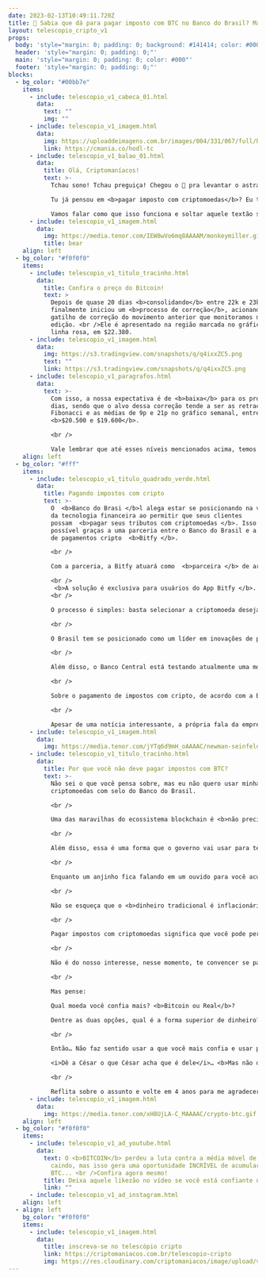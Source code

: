 ```yaml
---
date: 2023-02-13T10:49:11.720Z
title: 🏦 Sabia que dá para pagar imposto com BTC no Banco do Brasil? Mas rola?🤔
layout: telescopio_cripto_v1
props:
  body: 'style="margin: 0; padding: 0; background: #141414; color: #000"'
  header: 'style="margin: 0; padding: 0;"'
  main: 'style="margin: 0; padding: 0; color: #000"'
  footer: 'style="margin: 0; padding: 0;"'
blocks:
  - bg_color: "#00bb7e"
    items:
      - include: telescopio_v1_cabeca_01.html
        data:
          text: ""
          img: ""
      - include: telescopio_v1_imagem.html
        data:
          img: https://uploaddeimagens.com.br/images/004/331/067/full/hodl_newsletter_botao_ultimasemana_%281%29.png?1675685068
          link: https://cmania.co/hodl-tc
      - include: telescopio_v1_balao_01.html
        data:
          title: Olá, Criptomaníacos!
          text: >-
            Tchau sono! Tchau preguiça! Chegou o 🔭 pra levantar o astral<br />

            Tu já pensou em <b>pagar imposto com criptomoedas</b>? Eu também não!<br />

            Vamos falar como que isso funciona e soltar aquele textão sincerão sobre o tema.
      - include: telescopio_v1_imagem.html
        data:
          img: https://media.tenor.com/IEW8wVo6mq8AAAAM/monkeymiller.gif
          title: bear
    align: left
  - bg_color: "#f0f0f0"
    items:
      - include: telescopio_v1_titulo_tracinho.html
        data:
          title: Confira o preço do Bitcoin!
          text: >
            Depois de quase 20 dias <b>consolidando</b> entre 22k e 23k, Bitcoin
            finalmente iniciou um <b>processo de correção</b>, acionando o
            gatilho de correção do movimento anterior que monitoramos na última
            edição. <br />Ele é apresentado na região marcada no gráfico com a
            linha rosa, em $22.380.
      - include: telescopio_v1_imagem.html
        data:
          img: https://s3.tradingview.com/snapshots/q/q4ixxZC5.png
          text: ""
          link: https://s3.tradingview.com/snapshots/q/q4ixxZC5.png
      - include: telescopio_v1_paragrafos.html
        data:
          text: >-
            Com isso, a nossa expectativa é de <b>baixa</b> para os próximos
            dias, sendo que o alvo dessa correção tende a ser as retrações de
            Fibonacci e as médias de 9p e 21p no gráfico semanal, entre
            <b>$20.500 e $19.600</b>.

            <br />

            Vale lembrar que até esses níveis mencionados acima, temos um cenário positivo para a continuação do movimento de alta rumo aos objetivos sinalizados com as linhas brancas, entre <b>$25.200 e $27.800</b>.
    align: left
  - bg_color: "#fff"
    items:
      - include: telescopio_v1_titulo_quadrado_verde.html
        data:
          title: Pagando impostos com cripto
          text: >-
            O  <b>Banco do Brasi </b>l alega estar se posicionando na vanguarda
            da tecnologia financeira ao permitir que seus clientes
            possam  <b>pagar seus tributos com criptomoedas </b>. Isso é
            possível graças a uma parceria entre o Banco do Brasil e a startup
            de pagamentos cripto  <b>Bitfy </b>. 

            <br />

            Com a parceria, a Bitfy atuará como  <b>parceira </b> de arrecadação do Banco do Brasil, oferecendo aos seus clientes a possibilidade de pagar guias de tributos e taxas com criptomoedas.

            <br />
             <b>A solução é exclusiva para usuários do App Bitfy </b>. 
            <br />

            O processo é simples: basta selecionar a criptomoeda desejada, capturar o código de barras do guia a ser paga e todas as informações do tributo aparecerão para serem validadas antes da confirmação do pagamento. A conversão e a liquidação em Reais ocorrem instantaneamente.

            <br />

            O Brasil tem se posicionado como um líder em inovações de pagamento digital. Basta ver a implementação do sistema  <b>PIX </b> e a recente aprovação de  <b>legislação </b> que trata sobre ativos digitais. 

            <br />

            Além disso, o Banco Central está testando atualmente uma moeda digital que planeja emitir no próximo ano, que é o famoso  <b>Real digital </b>.

            <br />

            Sobre o pagamento de impostos com cripto, de acordo com a Bitfy, "a parceria possibilita ampliar a utilização e acesso ao ecossistema de ativos digitais com abrangência nacional e com o selo de segurança e confiabilidade do Banco do Brasil". 

            <br />

            Apesar de uma notícia interessante, a própria fala da empresa parceira levanta um ponto que deveria te incomodar…
      - include: telescopio_v1_imagem.html
        data:
          img: https://media.tenor.com/jYTq6d9mH_oAAAAC/newman-seinfeld.gif
      - include: telescopio_v1_titulo_tracinho.html
        data:
          title: Por que você não deve pagar impostos com BTC?
          text: >-
            Não sei o que você pensa sobre, mas eu não quero usar minhas
            criptomoedas com selo do Banco do Brasil. 

            <br />

            Uma das maravilhas do ecossistema blockchain é <b>não precisar de intermediários, reguladores e selos de confiança</b>, né?

            <br />

            Além disso, essa é uma forma que o governo vai usar para te <b>desestimular a ter criptomoedas</b>… 

            <br />

            Enquanto um anjinho fica falando em um ouvido para você acumular e guardar seus Bitcoins no longo prazo, vem um “outro ser” no outro ouvido para te convidar a torrar seus ativos digitais com impostos. <b>A decisão sobre como agir é uma decisão exclusivamente sua</b>.

            <br />

            Não se esqueça que o <b>dinheiro tradicional é inflacionário e perde valor ao longo do tempo</b>. As criptomoedas, especialmente o Bitcoin, são uma forma de preservar valor. 

            <br />

            Pagar impostos com criptomoedas significa que você pode perder parte de seu patrimônio e diminuir sua capacidade de poder de compra.

            <br />

            Não é do nosso interesse, nesse momento, te convencer se pagar imposto é algo justo ou não. Quem segue a Criptomaníacos sabe o que pensamos sobre o assunto.

            <br />

            Mas pense: 

            Qual moeda você confia mais? <b>Bitcoin ou Real</b>?

            Dentre as duas opções, qual é a forma superior de dinheiro?

            <br />

            Então… Não faz sentido usar a que você mais confia e usar para custear o governo. 

            <i>Dê a César o que César acha que é dele</i>… <b>Mas não dê no que você tem de mais precioso.</b>

            <br />

            Reflita sobre o assunto e volte em 4 anos para me agradecer o conselho, ok?
      - include: telescopio_v1_imagem.html
        data:
          img: https://media.tenor.com/xH8UjLA-C_MAAAAC/crypto-btc.gif
    align: left
  - bg_color: "#f0f0f0"
    items:
      - include: telescopio_v1_ad_youtube.html
        data:
          text: O <b>BITCOIN</b> perdeu a luta contra a média móvel de 200 semanas e vem
            caindo, mas isso gera uma oportunidade INCRÍVEL de acumular mais
            BTC... <br />Confira agora mesmo!
          title: Deixa aquele likezão no vídeo se você está confiante no BTC!
          link: ""
      - include: telescopio_v1_ad_instagram.html
    align: left
  - align: left
    bg_color: "#f0f0f0"
    items:
      - include: telescopio_v1_imagem.html
        data:
          title: inscreva-se no telescópio cripto
          link: https://criptomaniacos.com.br/telescopio-cripto
          img: https://res.cloudinary.com/criptomaniacos/image/upload/v1662133224/telescopio/inscreva-se-telescopio.png
---
```

